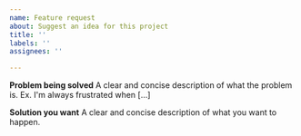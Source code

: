 ```yaml
---
name: Feature request
about: Suggest an idea for this project
title: ''
labels: ''
assignees: ''

---
```


**Problem being solved**
A clear and concise description of what the problem is. Ex. I'm always frustrated when [...]

**Solution you want**
A clear and concise description of what you want to happen.
